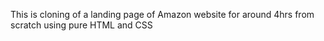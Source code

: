 This is cloning of a landing page of Amazon website for around 4hrs from scratch using pure HTML and CSS
